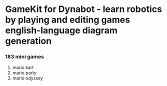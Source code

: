 # GameKit for Dynabot - learn robotics by playing and editing games english-language diagram generation

### 183 mini games

1. mario kart
2. mario party
3. mario odyssey
